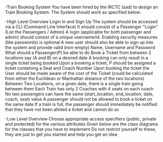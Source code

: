 -Train Booking System
You have been hired by the IRCTC (sad) to design an Train Booking System. The System should work as specified below:

-High Level Overview
Login In and Sign Up
The system should be accessed via a CLI (Command Line Interface)
It should consist of a Passenger "Login" (List the Passengers / Admin)
A login (applicable for both passenger and admin) should consist of a unique username/id. Enabling security measures (like passwords) is optional
A new user should also be able to sign up into the system and provide valid (non-empty) Name, Username and Password
What should a Passenger(P) be able to do
Book a Ticket from between 2 locations say (A and B) on a desired date
A booking can only result in a single ticket being booked
Upon a booking a ticket, P should be assigned a ticket containing a Seat and Coach Number
Upon booking the ticket the User should be made aware of the cost of the Ticket (could be calculated from either the Euclidean or Manhattan distance of the two locations)
Between Two Locations, on a given date, there is a single train going between them
Each Train has only 2 Coaches with 4 seats on each coach
No two passengers can have the same (start_location, end_location, date, coach, seat) value
A passenger should not be allowed to book a ticket on the same date
If a train is full, the passenger should immediately be notified that they have not been alloted a ticket and cannot do so

-Low Level Overview
Choose appropriate access specifiers (public, private and protected) for the various attributes
Given below are the class diagrams for the classes that you have to implement
Do not restrict yourself to these, they are just to get you started and help you get an idea
